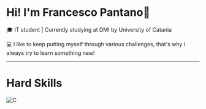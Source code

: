 # Hi! I'm Francesco Pantano👋

🎓 IT student | Currently studying at DMI by University of Catania

💻 I like to keep putting myself through various challenges, that's why i always try to learn something new!

---

# Hard Skills
![C](https://img.shields.io/badge/C-00599C?style=for-the-badge&logo=c&logoColor=white)

<!--
**franciccjo/franciccjo** is a ✨ _special_ ✨ repository because its `README.md` (this file) appears on your GitHub profile.

Here are some ideas to get you started:

- 🔭 I’m currently working on ...
- 🌱 I’m currently learning ...
- 👯 I’m looking to collaborate on ...
- 🤔 I’m looking for help with ...
- 💬 Ask me about ...
- 📫 How to reach me: ...
- 😄 Pronouns: ...
- ⚡ Fun fact: ...
-->

